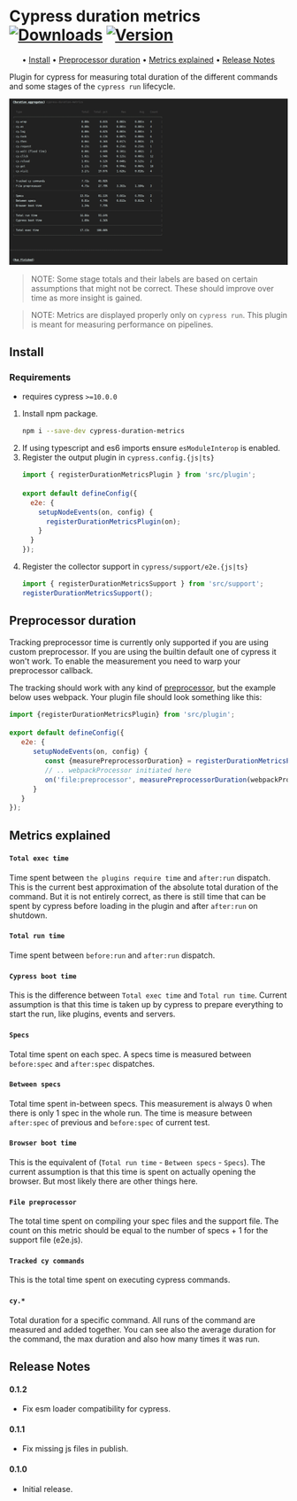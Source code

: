 # Cypress duration metrics [![Downloads](https://badgen.net/npm/dw/cypress-duration-metrics)](https://www.npmjs.com/package/cypress-duration-metrics) [![Version](https://badgen.net/npm/v/cypress-duration-metrics)](https://www.npmjs.com/package/cypress-duration-metrics)

<div align="center">

• [Install](#install)
• [Preprocessor duration](#preprocessor-duration)
• [Metrics explained](#metrics-explained)
• [Release Notes](#release-notes)

</div>

Plugin for cypress for measuring total duration of the different commands and some
stages of the `cypress run` lifecycle.

![demo](https://raw.githubusercontent.com/archfz/cypress-duration-metrics/master/demo.png)

> NOTE: Some stage totals and their labels are based on certain assumptions that might not 
> be correct. These should improve over time as more insight is gained.

> NOTE: Metrics are displayed properly only on `cypress run`. This plugin is meant for
> measuring performance on pipelines.

## Install

### Requirements

- requires cypress `>=10.0.0`

1. Install npm package.
    ```bash
    npm i --save-dev cypress-duration-metrics
    ```
2. If using typescript and es6 imports ensure `esModuleInterop` is enabled.
3. Register the output plugin in `cypress.config.{js|ts}`
    ```js
    import { registerDurationMetricsPlugin } from 'src/plugin';
   
    export default defineConfig({
      e2e: {
        setupNodeEvents(on, config) {
          registerDurationMetricsPlugin(on);
        }
      }
    });
    ```
4. Register the collector support in `cypress/support/e2e.{js|ts}`
    ```js
    import { registerDurationMetricsSupport } from 'src/support';
    registerDurationMetricsSupport();
    ```

## Preprocessor duration

Tracking preprocessor time is currently only supported if you are using custom preprocessor.
If you are using the builtin default one of cypress it won't work. To enable the measurement
you need to warp your preprocessor callback. 

The tracking should work with any kind of [preprocessor](https://docs.cypress.io/api/plugins/preprocessors-api), 
but the example below uses webpack. Your plugin file should look something like this:

```js
import {registerDurationMetricsPlugin} from 'src/plugin';

export default defineConfig({
   e2e: {
      setupNodeEvents(on, config) {
         const {measurePreprocessorDuration} = registerDurationMetricsPlugin(on);
         // .. webpackProcessor initiated here
         on('file:preprocessor', measurePreprocessorDuration(webpackProcessor));
      }
   }
});
```

## Metrics explained

#### `Total exec time`

Time spent between `the plugins require time` and `after:run` dispatch. 
This is the current best approximation of the absolute total duration of the command. 
But it is not entirely correct, as there is still time that can be spent by cypress before loading 
in the plugin and after `after:run` on shutdown.

#### `Total run time`

Time spent between `before:run` and `after:run` dispatch.

#### `Cypress boot time`

This is the difference between `Total exec time` and `Total run time`. Current assumption is that
this time is taken up by cypress to prepare everything to start the run, like plugins, events 
and servers.

#### `Specs`

Total time spent on each spec. A specs time is measured between `before:spec` and `after:spec` 
dispatches.

#### `Between specs`

Total time spent in-between specs. This measurement is always 0 when there is only 1 spec in the
whole run. The time is measure between `after:spec` of previous and `before:spec` of current test. 

#### `Browser boot time`

This is the equivalent of (`Total run time` - `Between specs` - `Specs`). The current assumption
is that this time is spent on actually opening the browser. But most likely there are other things
here.

#### `File preprocessor`

The total time spent on compiling your spec files and the support file. The count on this metric
should be equal to the number of specs + 1 for the support file (e2e.js).

#### `Tracked cy commands`

This is the total time spent on executing cypress commands.

#### `cy.*`

Total duration for a specific command. All runs of the command are measured and added together. 
You can see also the average duration for the command, the max duration and also how many times 
it was run.

## Release Notes

#### 0.1.2

- Fix esm loader compatibility for cypress.

#### 0.1.1

- Fix missing js files in publish.

#### 0.1.0

- Initial release.
